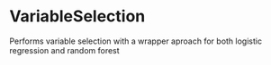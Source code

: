 # VariableSelection
Performs variable selection with a wrapper aproach for both logistic regression and random forest
